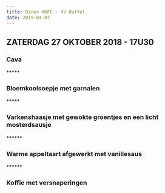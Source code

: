 ```yaml
---
title: Diner KKFC - VV Duffel
date: 2019-04-07
---
```

<div class="center">
    <h2>ZATERDAG 27 OKTOBER 2018 - 17U30</h2>
    <h3>Cava</h3> *****
    <h3>Bloemkoolsoepje met garnalen</h3> *****
    <h3>Varkenshaasje met gewokte groentjes en een licht mosterdsausje</h3> ******
    <h3>Warme appeltaart afgewerkt met vanillesaus</h3> ******
    <h3>Koffie met versnaperingen</h3>

</div>